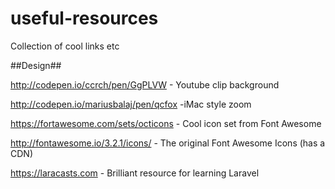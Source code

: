 # useful-resources
Collection of cool links etc

##Design##

http://codepen.io/ccrch/pen/GgPLVW - Youtube clip background

http://codepen.io/mariusbalaj/pen/qcfox -iMac style zoom

https://fortawesome.com/sets/octicons - Cool icon set from Font Awesome

http://fontawesome.io/3.2.1/icons/ - The original Font Awesome Icons (has a CDN)

https://laracasts.com - Brilliant resource for learning Laravel
